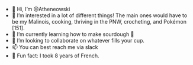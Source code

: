 - 👋 Hi, I’m @Atheneowski
- 👀 I’m interested in a lot of different things! The main ones would have to be my Malinois, cooking, thriving in the PNW, crocheting, and Pokémon [151].
- 🌱 I’m currently learning how to make sourdough 🍞
- 💞️ I’m looking to collaborate on whatever fills your cup.
- 📫 You can best reach me via slack
- 💎 Fun fact: I took 8 years of French.

<!---
Atheneowski/Atheneowski is a ✨ special ✨ repository because its `README.md` (this file) appears on your GitHub profile.
You can click the Preview link to take a look at your changes.
--->
